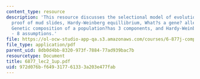 ```yaml
---
content_type: resource
description: 'This resource discusses the selectional model of evolution, Fisher?s
  proof of mud slides, Hardy-Weinberg equillibrium, What?s a gene? alleles and genotypes:
  Genetic composition of a population?has 3 components, and Hardy-Weinberg equillibrium
  - 8 assumptions.'
file: https://ol-ocw-studio-app-qa.s3.amazonaws.com/courses/6-877j-computational-evolutionary-biology-fall-2005/972d076bf649317761333a203e477fab_6877_lec2_1up.pdf
file_type: application/pdf
parent_uid: 8db0d4bb-8320-973f-7884-77ad939bac7b
resourcetype: Document
title: 6877_lec2_1up.pdf
uid: 972d076b-f649-3177-6133-3a203e477fab
---
```

